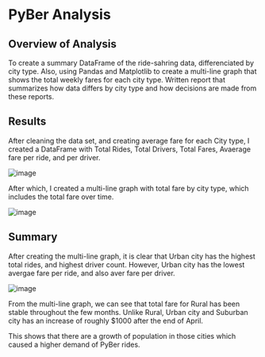 # PyBer Analysis
## Overview of Analysis
To create a summary DataFrame of the ride-sahring data, differenciated by city type. Also, using Pandas and Matplotlib to create a multi-line graph that shows the total weekly fares for each city type. Written report that summarizes how data differs by city type and how decisions are made from these reports. 

## Results
After cleaning the data set, and creating average fare for each City type, I created a DataFrame with Total Rides, Total Drivers, Total Fares, Avaerage fare per ride, and per driver. 

![image](https://user-images.githubusercontent.com/104419959/193081783-735bc4d4-4f04-42d4-b138-5cec3457354b.png)

After which, I created a multi-line graph with total fare by city type, which includes the total fare over time. 

![image](https://user-images.githubusercontent.com/104419959/193082186-521999fe-0ab0-4ad4-a6fe-7c86048c86cc.png)

## Summary

After creating the multi-line graph, it is clear that Urban city has the highest total rides, and highest driver count. However, 
Urban city has the lowest avergae fare per ride, and also aver fare per driver. 

![image](https://user-images.githubusercontent.com/104419959/193082612-236c34cb-9cf5-42c8-969c-e76970583e4e.png)

From the multi-line graph, we can see that total fare for Rural has been stable throughout the few months. Unlike Rural, Urban city and Suburban city has an increase of roughly $1000 after the end of April. 

This shows that there are a growth of population in those cities which caused a higher demand of PyBer rides. 
